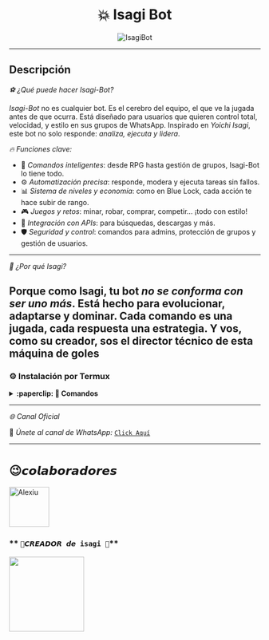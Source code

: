 <h1 align="center">💥 Isagi Bot</h1>
<p align="center">
  <img src="https://i.pinimg.com/originals/7b/5e/3e/7b5e3e3e3e3e3e3e3e3e3e3e3e3e3e.jpg" alt="IsagiBot" style="max-width: 100%;">
</p>

---

## Descripción


*⚽️ ¿Qué puede hacer Isagi-Bot?*

*Isagi-Bot* no es cualquier bot. Es el cerebro del equipo, el que ve la jugada antes de que ocurra. Está diseñado para usuarios que quieren control total, velocidad, y estilo en sus grupos de WhatsApp. Inspirado en _Yoichi Isagi_, este bot no solo responde: *analiza, ejecuta y lidera*.

*🔥 Funciones clave:*
- 🧠 *Comandos inteligentes*: desde RPG hasta gestión de grupos, Isagi-Bot lo tiene todo.
- ⚙️ *Automatización precisa*: responde, modera y ejecuta tareas sin fallos.
- 📊 *Sistema de niveles y economía*: como en Blue Lock, cada acción te hace subir de rango.
- 🎮 *Juegos y retos*: minar, robar, comprar, competir… ¡todo con estilo!
- 🧩 *Integración con APIs*: para búsquedas, descargas y más.
- 🛡️ *Seguridad y control*: comandos para admins, protección de grupos y gestión de usuarios.

---

*🧠 ¿Por qué Isagi?*

Porque como Isagi, tu bot *no se conforma con ser uno más*. Está hecho para evolucionar, adaptarse y dominar. Cada comando es una jugada, cada respuesta una estrategia. Y vos, como su creador, sos el director técnico de esta máquina de goles
---

### **⚙️ Instalación por Termux**

<details>
 <summary><b>:paperclip: 🖤 Comandos</b></summary>

<img src="" alt="IsagiBot" style="width: 100%; height: auto; max-width: 500px;">

> Nota: Copie y pegue los comandos en Termux uno por uno.
```bash
termux-setup-storage
```

```bash
apt update && apt upgrade && pkg install -y git nodejs ffmpeg imagemagick yarn
```

```bash
git clone https://github.com/David-Chian/Isagi-Bot-MD && cd Isagi-Bot-MD
```

```bash
yarn install
```

```bash
npm install
```

```bash
npm update
```

```bash
npm start
```

> Si aparece (Y/I/N/O/D/Z) [default=N]? use la letra "y" + "ENTER" para continuar con la instalación

*⚙️ Activar en caso de detenerse en Termux*

```bash
cd Isagi-Bot-MD
npm start
```

</details>

---

*🌐 Canal Oficial*

💬 *Únete al canal de WhatsApp:* [`Click Aquí`](https://whatsapp.com/channel/0029VbBG4i2GE56rSgXsqw2W)

---

# **`😉𝙘𝙤𝙡𝙖𝙗𝙤𝙧𝙖𝙙𝙤𝙧𝙚𝙨`**
<a
href="https://github.com/yosue891"><img src="https://github.com/yosue891.png" width="80" height="80" alt="Alexiu"/></a> 
### ** `👑𝘾𝙍𝙀𝘼𝘿𝙊𝙍 𝙙𝙚 isagi 👑`**
<a
href="https://github.com/-Chian"><img src="https://github.com/.png" width="150" height="150" alt=""/></a>




